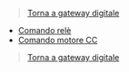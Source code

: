>[Torna a gateway digitale](gatewaylorahw.md)

- [Comando relè](lorahwrele.md)
- [Comando motore CC](lorahwmotormos.md)

>[Torna a gateway digitale](gatewaylorahw.md)
